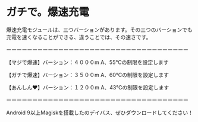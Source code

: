 # ガチで。爆速充電
爆速充電モジュールは、三つバーションがあります。その三つのバーションでも充電を速くなることができる、違うことでは、その速さです。

ーーーーーーーーーーーーーーーーーーーーーーーーーーーーーーーーーーー

【マジで爆速】バーション：４０００m A、55℃の制限を設定します

【ガチで爆速】バーション：３５００m A、60℃の制限を設定します

【あんしん❤️】バーション：１２００m A、43℃の制限を設定します

ーーーーーーーーーーーーーーーーーーーーーーーーーーーーーーーーーーー


Android 9以上Magiskを搭載したのデイバス、ぜひダウンロードしてください！
